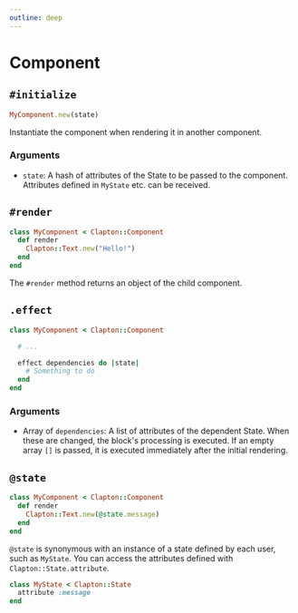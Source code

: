 ```yaml
---
outline: deep
---
```


# Component

## `#initialize`

```ruby
MyComponent.new(state)
```

Instantiate the component when rendering it in another component.

### Arguments

- `state`: A hash of attributes of the State to be passed to the component. Attributes defined in `MyState` etc. can be received.

## `#render`

```ruby
class MyComponent < Clapton::Component
  def render
    Clapton::Text.new("Hello!")
  end
end
```

The `#render` method returns an object of the child component.

## `.effect`

```ruby
class MyComponent < Clapton::Component

  # ...

  effect dependencies do |state|
    # Something to do
  end
end
```

### Arguments

- Array of `dependencies`: A list of attributes of the dependent State. When these are changed, the block's processing is executed. If an empty array `[]` is passed, it is executed immediately after the initial rendering.

## `@state`

```ruby
class MyComponent < Clapton::Component
  def render
    Clapton::Text.new(@state.message)
  end
end
```

`@state` is synonymous with an instance of a state defined by each user, such as `MyState`. You can access the attributes defined with `Clapton::State.attribute`.

```ruby
class MyState < Clapton::State
  attribute :message
end
```

